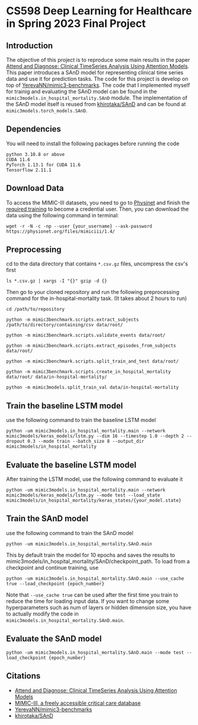 # CS598 Deep Learning for Healthcare in Spring 2023 Final Project
## Introduction
The objective of this project is to reproduce some main results in the paper [Attend and Diagnose: Clinical TimeSeries Analysis Using Attention Models](https://arxiv.org/abs/1711.03905). This paper introduces a SAnD model for representing clinical time series data and use it for prediction tasks. The code for this project is develop on top of [YerevaNN/mimic3-benchmarks](https://github.com/YerevaNN/mimic3-benchmarks). The code that I implemented myself for trainig and evaluating the SAnD model can be found in the `mimic3models.in_hospital_mortality.SAnD` module. The implementation of the SAnD model itself is reused from [khirotaka/SAnD](https://github.com/khirotaka/SAnD) and can be found at `mimic3models.torch_models.SAnD`.

## Dependencies
You will need to install the following packages before running the code
```
python 3.10.8 or above
CUDA 11.6
PyTorch 1.13.1 for CUDA 11.6
Tensorflow 2.11.1
```

## Download Data

To access the MIMIC-III datasets, you need to go to [Physinet](https://physionet.org/content/mimiciii/1.4/) and finish the [required training](https://physionet.org/about/citi-course/) to become a credential user. Then, you can download the data using the following command in terminal:
```
wget -r -N -c -np --user {your_username} --ask-password https://physionet.org/files/mimiciii/1.4/
```

## Preprocessing
cd to the data directory that contains `*.csv.gz` files, uncompress the csv's first
```
ls *.csv.gz | xargs -I "{}" gzip -d {}
```
Then go to your cloned repository and run the following preprocessing command for the in-hospital-mortality task. (It takes about 2 hours to run)
```
cd /path/to/repository

python -m mimic3benchmark.scripts.extract_subjects /path/to/directory/containing/csv data/root/

python -m mimic3benchmark.scripts.validate_events data/root/

python -m mimic3benchmark.scripts.extract_episodes_from_subjects data/root/

python -m mimic3benchmark.scripts.split_train_and_test data/root/

python -m mimic3benchmark.scripts.create_in_hospital_mortality data/root/ data/in-hospital-mortality/

python -m mimic3models.split_train_val data/in-hospital-mortality
```
## Train the baseline LSTM model
use the following command to train the baseline LSTM model
```
python -um mimic3models.in_hospital_mortality.main --network mimic3models/keras_models/lstm.py --dim 16 --timestep 1.0 --depth 2 --dropout 0.3 --mode train --batch_size 8 --output_dir mimic3models/in_hospital_mortality
```

## Evaluate the baseline LSTM model
After training the LSTM model, use the following command to evaluate it
```
python -um mimic3models.in_hospital_mortality.main --network mimic3models/keras_models/lstm.py --mode test --load_state  mimic3models/in_hospital_mortality/keras_states/{your_model.state}
```

## Train the SAnD model
use the following command to train the SAnD model
```
python -um mimic3models.in_hospital_mortality.SAnD.main
```
This by default train the model for 10 epochs and saves the results to mimic3models/in_hospital_mortality/SAnD/checkpoint_path.
To load from a checkpoint and continue training, use
```
python -um mimic3models.in_hospital_mortality.SAnD.main --use_cache true --load_checkpoint {epoch_number}
```
Note that `--use_cache true` can be used after the first time you train to reduce the time for loading input data. 
If you want to change some hyperparameters such as num of layers or hidden dimension size, you have to actually modify the code in `mimic3models.in_hospital_mortality.SAnD.main`.

## Evaluate the SAnD model
```
python -um mimic3models.in_hospital_mortality.SAnD.main --mode test --load_checkpoint {epoch_number}
```

## Citations
- [Attend and Diagnose: Clinical TimeSeries Analysis Using Attention Models](https://arxiv.org/abs/1711.03905)
- [MIMIC-III, a freely accessible critical care database](https://www.nature.com/articles/sdata201635)
- [YerevaNN/mimic3-benchmarks](https://github.com/YerevaNN/mimic3-benchmarks)
- [khirotaka/SAnD](https://github.com/khirotaka/SAnD)


